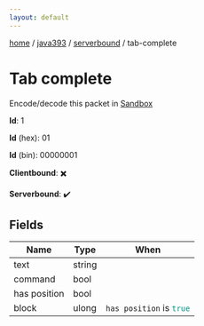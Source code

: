 ```yaml
---
layout: default
---
```


[home](/)  /  [java393](/protocol/java393)  /  [serverbound](/protocol/java393/serverbound)  /  tab-complete

# Tab complete

Encode/decode this packet in [Sandbox](../../../sandbox/java393#Serverbound.TabComplete)

**Id**: 1

**Id** (hex): 01

**Id** (bin): 00000001

**Clientbound**: ✖️

**Serverbound**: ✔️

## Fields

Name | Type | When
---|---|:---:
text | string | 
command | bool | 
has position | bool | 
block | ulong | <code>has position</code> is <code><span style="color:#009688">true</span></code>

